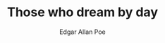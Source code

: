 ---
title: Those who dream by day
dateAdded: 2019-03-06
text: Those who dream by day are cognizant of many things which escape those who dream only by night. In their gray visions they obtain glimpses of eternity, and thrill, in waking, to find that they have been upon the verge of the great secret. In snatches, they learn something of the wisdom which is of good, and more of the mere knowledge which is of evil.
author: Edgar Allan Poe
topics:
  - Dreaming
  - Wisdom
  - Evil
user: phocks
---